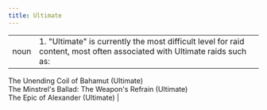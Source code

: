 ```yaml
---
title: Ultimate
---
```

| | |
| --- | --- |
| noun | 1.  	"Ultimate" is currently the most difficult level for raid content, most often associated with Ultimate raids such as:

The Unending Coil of Bahamut (Ultimate) \
The Minstrel's Ballad: The Weapon's Refrain (Ultimate) \
The Epic of Alexander (Ultimate)
	|
